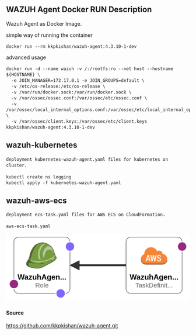 ## WAZUH Agent Docker RUN Description

Wazuh Agent as Docker Image.

simple way of running the container

    docker run --rm kkpkishan/wazuh-agent:4.3.10-1-dev

advanced usage

    docker run -d --name wazuh -v /:/rootfs:ro --net host --hostname ${HOSTNAME} \
      -e JOIN_MANAGER=172.17.0.1 -e JOIN_GROUPS=default \
      -v /etc/os-release:/etc/os-release \
      -v /var/run/docker.sock:/var/run/docker.sock \
      -v /var/ossec/ossec.conf:/var/ossec/etc/ossec.conf \
      -v /var/ossec/local_internal_options.conf:/var/ossec/etc/local_internal_options.conf \
      -v /var/ossec/client.keys:/var/ossec/etc/client.keys kkpkishan/wazuh-agent:4.3.10-1-dev

## wazuh-kubernetes
    deployment kubernetes-wazuh-agent.yaml files for kubernetes on  cluster.

    kubectl create ns logging
    kubectl apply -f kubernetes-wazuh-agent.yaml

## wazuh-aws-ecs
    deployment ecs-task.yaml files for AWS ECS on CloudFormation.

    aws-ecs-task.yaml
![](src/001.png)

#### Source

https://github.com/kkpkishan/wazuh-agent.git    
